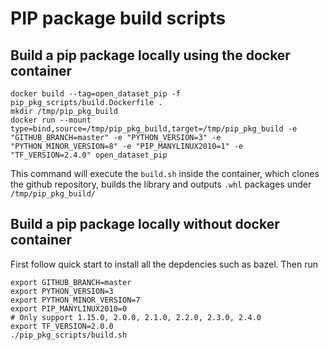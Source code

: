 # PIP package build scripts

## Build a pip package locally using the docker container

```
docker build --tag=open_dataset_pip -f pip_pkg_scripts/build.Dockerfile .
mkdir /tmp/pip_pkg_build
docker run --mount type=bind,source=/tmp/pip_pkg_build,target=/tmp/pip_pkg_build -e "GITHUB_BRANCH=master" -e "PYTHON_VERSION=3" -e "PYTHON_MINOR_VERSION=8" -e "PIP_MANYLINUX2010=1" -e "TF_VERSION=2.4.0" open_dataset_pip
```
This command will execute the `build.sh` inside the container, which clones the
github repository, builds the library and outputs `.whl` packages under
`/tmp/pip_pkg_build/`

## Build a pip package locally without docker container
First follow quick start to install all the depdencies such as bazel. Then run

```
export GITHUB_BRANCH=master
export PYTHON_VERSION=3
export PYTHON_MINOR_VERSION=7
export PIP_MANYLINUX2010=0
# Only support 1.15.0, 2.0.0, 2.1.0, 2.2.0, 2.3.0, 2.4.0
export TF_VERSION=2.0.0
./pip_pkg_scripts/build.sh
```
